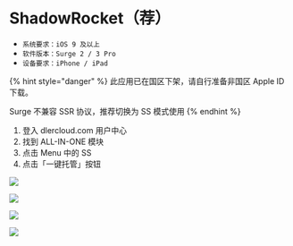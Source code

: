 # ShadowRocket（荐）

* `系统要求：iOS 9 及以上`
* `软件版本：Surge 2 / 3 Pro`
* `设备要求：iPhone / iPad`

{% hint style="danger" %}
此应用已在国区下架，请自行准备非国区 Apple ID 下载。

Surge 不兼容 SSR 协议，推荐切换为 SS 模式使用
{% endhint %}

1. 登入 dlercloud.com 用户中心
2. 找到 ALL-IN-ONE 模块
3. 点击 Menu 中的 SS
4. 点击「一键托管」按钮

![](../../.gitbook/assets/img_0901.jpg)

![](../../.gitbook/assets/img_0902.jpg)

![](../../.gitbook/assets/img_0903.jpg)

![](../../.gitbook/assets/img_0904.PNG)

